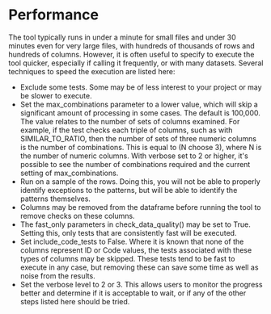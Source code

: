 # Performance

The tool typically runs in under a minute for small files and under 30 minutes even for very large files, with hundreds of thousands of rows and hundreds of columns. However, it is often useful to specify to execute the tool quicker, especially if calling it frequently, or with many datasets. Several techniques to speed the execution are listed here:

- Exclude some tests. Some may be of less interest to your project or may be slower to execute.  
- Set the max_combinations parameter to a lower value, which will skip a significant amount of processing in some cases. The default is 100,000. The value relates to the number of sets of columns examined. For example, if the test checks each triple of columns, such as with SIMILAR_TO_RATIO, then the number of sets of three numeric columns is the number of combinations. This is equal to (N choose 3), where N is the number of numeric columns. With verbose set to 2 or higher, it's possible to see the number of combinations required and the current setting of max_combinations. 
- Run on a sample of the rows. Doing this, you will not be able to properly identify exceptions to the patterns, but will be able to identify the patterns themselves. 
- Columns may be removed from the dataframe before running the tool to remove checks on these columns. 
- The fast_only parameters in check_data_quality() may be set to True. Setting this, only tests that are consistently fast will be executed.
- Set include_code_tests to False. Where it is known that none of the columns represent ID or Code values, the tests associated with these types of columns may be skipped. These tests tend to be fast to execute in any case, but removing these can save some time as well as noise from the results. 
- Set the verbose level to 2 or 3. This allows users to monitor the progress better and determine if it is acceptable to wait, or if any of the other steps listed here should be tried.

